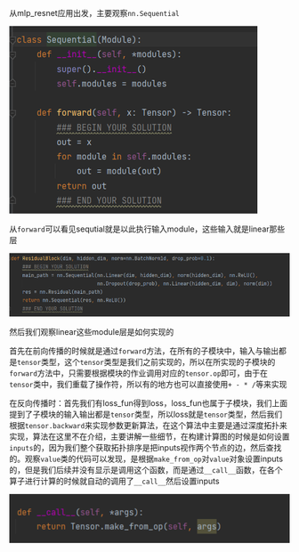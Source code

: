 从mlp_resnet应用出发，主要观察`nn.Sequential`

![1](figures/1.png)

从`forward`可以看见sequtial就是以此执行输入module，这些输入就是linear那些层

![2](figures/2.png)

然后我们观察linear这些module层是如何实现的

首先在前向传播的时候就是通过`forward`方法，在所有的子模块中，输入与输出都是`tensor`类型，这个`tensor`类型是我们之前实现的，所以在所实现的子模块的`forward`方法中，只需要根据模块的作业调用对应的`tensor.op`即可，由于在`tensor`类中，我们重载了操作符，所以有的地方也可以直接使用`+ - * /`等来实现

在反向传播时：首先我们有loss_fun得到loss，loss_fun也属于子模块，我们上面提到了子模块的输入输出都是`tensor`类型，所以loss就是`tensor`类型，然后我们根据`tensor.backward`来实现参数更新算法，在这个算法中主要是通过深度拓扑来实现，算法在这里不在介绍，主要讲解一些细节，在构建计算图的时候是如何设置`inputs`的，因为我们整个获取拓扑排序是把inputs视作两个节点的边，然后查找的。观察`value`类的代码可以发现，是根据`make_from_op`对`value`对象设置inputs的，但是我们后续并没有显示是调用这个函数，而是通过`__call__`函数，在各个算子进行计算的时候就自动的调用了`__call__`然后设置inputs

![3](figures/3.png)